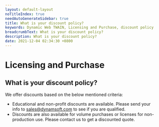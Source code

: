 ```yaml
---
layout: default-layout
noTitleIndex: true
needAutoGenerateSidebar: true
title: What is your discount policy?
keywords: Dynamic Web TWAIN, Licensing and Purchase, discount policy
breadcrumbText: What is your discount policy?
description: What is your discount policy?
date: 2021-12-04 02:34:30 +0800
---
```


# Licensing and Purchase

## What is your discount policy?

We offer discounts based on the below mentioned criteria:

- Educational and non-profit discounts are available. Please send your info to <a href="mailto:sales@dynamsoft.com" target="_blank">sales@dynamsoft.com</a> to see if you are qualified.
- Discounts are also available for volume purchases or licenses for non-production use. Please contact us to get a discounted quote.
